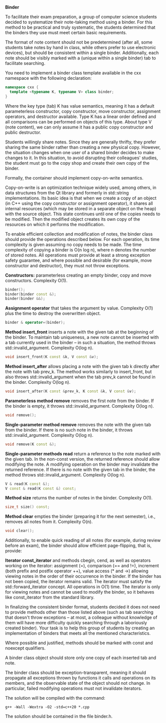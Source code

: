 **Binder**

To facilitate their exam preparation, a group of computer science students decided to systematize their note-taking method using a binder. For this method to be practical and truly systematic, the students determined that the binders they use must meet certain basic requirements.

The format of note content should not be predetermined (after all, some students take notes by hand in class, while others prefer to use electronic devices), but should be consistent within a single binder. Additionally, each note should be visibly marked with a (unique within a single binder) tab to facilitate searching.

You need to implement a binder class template available in the cxx namespace with the following declaration:

```cpp
namespace cxx {
  template <typename K, typename V> class binder;
}
```

Where the key type (tab) K has value semantics, meaning it has a default parameterless constructor, copy constructor, move constructor, assignment operators, and destructor available. Type K has a linear order defined and all comparisons can be performed on objects of this type. About type V (note content), we can only assume it has a public copy constructor and public destructor.

Students willingly share notes. Since they are generally thrifty, they prefer sharing the same binder rather than creating a new physical copy. However, the situation changes when one user of a shared binder decides to make changes to it. In this situation, to avoid disrupting their colleagues' studies, the student must go to the copy shop and create their own copy of the binder.

Formally, the container should implement copy-on-write semantics.

Copy-on-write is an optimization technique widely used, among others, in data structures from the Qt library and formerly in std::string implementations. Its basic idea is that when we create a copy of an object (in C++ using the copy constructor or assignment operator), it shares all internal resources (which may be stored in a separate object on the heap) with the source object. This state continues until one of the copies needs to be modified. Then the modified object creates its own copy of the resources on which it performs the modification.

To enable efficient collection and modification of notes, the binder class should provide the operations described below. For each operation, its time complexity is given assuming no copy needs to be made. The time complexity of copying a binder is O(n log n), where n denotes the number of stored notes. All operations must provide at least a strong exception safety guarantee, and where possible and desirable (for example, move constructor and destructor), they must not throw exceptions.

**Constructors:** parameterless creating an empty binder, copy and move constructors. Complexity O(1).

```cpp
binder();
binder(binder const &);
binder(binder &&);
```

**Assignment operator** that takes the argument by value. Complexity O(1) plus the time to destroy the overwritten object.

```cpp
binder & operator=(binder);
```

**Method insert_front** inserts a note with the given tab at the beginning of the binder. To maintain tab uniqueness, a new note cannot be inserted with a tab currently used in the binder – in such a situation, the method throws std::invalid_argument. Complexity O(log n).

```cpp
void insert_front(K const &k, V const &v);
```

**Method insert_after** allows placing a note with the given tab k directly after the note with tab prev_k. The method works similarly to insert_front, but also throws std::invalid_argument when the tab prev_k cannot be found in the binder. Complexity O(log n).

```cpp
void insert_after(K const &prev_k, K const &k, V const &v);
```

**Parameterless method remove** removes the first note from the binder. If the binder is empty, it throws std::invalid_argument. Complexity O(log n).

```cpp
void remove();
```

**Single-parameter method remove** removes the note with the given tab from the binder. If there is no such note in the binder, it throws std::invalid_argument. Complexity O(log n).

```cpp
void remove(K const &);
```

**Single-parameter methods read** return a reference to the note marked with the given tab. In the non-const version, the returned reference should allow modifying the note. A modifying operation on the binder may invalidate the returned reference. If there is no note with the given tab in the binder, the method throws std::invalid_argument. Complexity O(log n).

```cpp
V & read(K const &);
V const & read(K const &) const;
```

**Method size** returns the number of notes in the binder. Complexity O(1).

```cpp
size_t size() const;
```

**Method clear** empties the binder (preparing it for the next semester), i.e., removes all notes from it. Complexity O(n).

```cpp
void clear();
```

Additionally, to enable quick reading of all notes (for example, during review before an exam), the binder should allow efficient page-flipping, that is, provide:

**Iterator const_iterator** and methods cbegin, cend, as well as operators working on the iterator: assignment (=), comparison (== and !=), increment (both prefix and postfix operator ++), value access (* and ->) allowing viewing notes in the order of their occurrence in the binder. If the binder has not been copied, the iterator remains valid. The iterator must satisfy the std::forward_iterator concept. All operations in O(1) time. The iterator is only for viewing notes and cannot be used to modify the binder, so it behaves like const_iterator from the standard library.

In finalizing the consistent binder format, students decided it does not need to provide methods other than those listed above (such as tab searching that doesn't throw exceptions – at most, a colleague without knowledge of them will have more difficulty quickly searching through a laboriously created binder). Your task is to help this group of students by creating an implementation of binders that meets all the mentioned characteristics.

Where possible and justified, methods should be marked with const and noexcept qualifiers.

A binder class object should store only one copy of each inserted tab and note.

The binder class should be exception-transparent, meaning it should propagate all exceptions thrown by functions it calls and operations on its members, and the observable state of the object should not change. In particular, failed modifying operations must not invalidate iterators.

The solution will be compiled with the command:

```
g++ -Wall -Wextra -O2 -std=c++20 *.cpp
```

The solution should be contained in the file binder.h.
